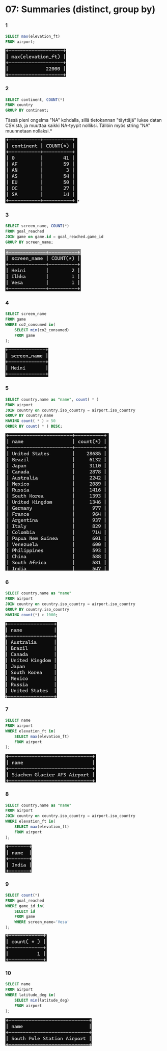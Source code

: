 # 07: Summaries (distinct, group by)

### 1
```sql
SELECT max(elevation_ft)
FROM airport;
```

![alt text](../img/07/1.png)

### 2
```sql
SELECT continent, COUNT(*)
FROM country
GROUP BY continent;
```

Tässä pieni ongelma "NA" kohdalla, sillä tietokannan "täyttäjä" lukee datan CSV:stä, ja muuttaa kaikki NA-tyypit nolliksi. Tällöin myös string "NA" muunnetaan nollaksi.*

![alt text](../img/07/2.png)*

### 3
```sql
SELECT screen_name, COUNT(*)
FROM goal_reached
JOIN game on game.id = goal_reached.game_id
GROUP BY screen_name;
```

![alt text](../img/07/3.png)

### 4
```sql
SELECT screen_name
FROM game
WHERE co2_consumed in(
    SELECT min(co2_consumed)
    FROM game
);
```

![alt text](../img/07/4.png)

### 5
```sql
SELECT country.name as "name", count( * )
FROM airport
JOIN country on country.iso_country = airport.iso_country
GROUP BY country.name
HAVING count( * ) > 50
ORDER BY count( * ) DESC;
```

![alt text](../img/07/5.png)

### 6
```sql
SELECT country.name as "name"
FROM airport
JOIN country on country.iso_country = airport.iso_country
GROUP BY country.iso_country
HAVING count(*) > 1000;
```

![alt text](../img/07/6.png)

### 7
```sql
SELECT name
FROM airport
WHERE elevation_ft in(
    SELECT max(elevation_ft)
    FROM airport
);
```

![alt text](../img/07/7.png)

### 8
```sql
SELECT country.name as "name"
FROM airport
JOIN country on country.iso_country = airport.iso_country
WHERE elevation_ft in(
    SELECT max(elevation_ft)
    FROM airport
);
```

![alt text](../img/07/8.png)

### 9
```sql
SELECT count(*)
FROM goal_reached
WHERE game_id in(
    SELECT id
    FROM game
    WHERE screen_name='Vesa'
);
```

![alt text](../img/07/9.png)

### 10
```sql
SELECT name
FROM airport
WHERE latitude_deg in(
    SELECT min(latitude_deg)
    FROM airport
);
```

![alt text](../img/07/10.png)